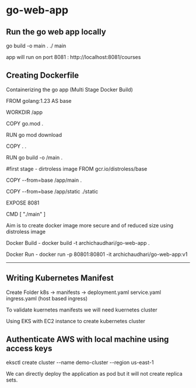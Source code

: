 # go-web-app

## Run the go web app locally
go build -o main .
./ main

app will run on port 8081 : http://localhost:8081/courses

## Creating Dockerfile
Containerizing the go app (Multi Stage Docker Build)

FROM golang:1.23 AS base

WORKDIR /app

COPY go.mod .

RUN go mod download

COPY . .

RUN go build -o /main .

#first stage - dirtroless image
FROM gcr.io/distroless/base

COPY --from=base /app/main .

COPY --from=base /app/static ./static

EXPOSE 8081

CMD [ "./main" ]

Aim is to create docker image more secure and of reduced size using distroless image

Docker Build - docker build -t archichaudhari/go-web-app .

Docker Run - docker run -p 80801:80801 -it archichaudhari/go-web-app:v1

-------------------------------------------------------------------------------------------------------------------------------------------------------------------------

## Writing Kubernetes Manifest

Create Folder k8s -> 
                manifests ->
                  deployment.yaml
                  service.yaml
                  ingress.yaml (host based ingress)

To validate kuernetes manifests we will need kuernetes cluster

Using EKS with EC2 instance to create kubernetes cluster

## Authenticate AWS with local machine using access keys

eksctl create cluster --name demo-cluster --region us-east-1

We can directly deploy the application as pod but it will not create replica sets.
 
